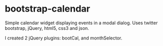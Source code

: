 bootstrap-calendar
==================

Simple calendar widget displaying events in a modal dialog. Uses twitter bootstrap, jQuery, html5, css3 and json.

I created 2 jQuery plugins: bootCal, and monthSelector.